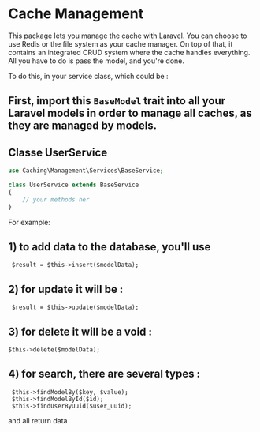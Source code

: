 # Cache Management

This package lets you manage the cache with Laravel. You can choose to use Redis or the file system as your cache manager. On top of that, it contains an integrated CRUD system where the cache handles everything. All you have to do is pass the model, and you're done.

To do this, in your service class, which could be :

## First, import this ``BaseModel`` trait into all your Laravel models in order to manage all caches, as they are managed by models.
   
## Classe UserService

```php
use Caching\Management\Services\BaseService;

class UserService extends BaseService
{
    // your methods her
}
```
For example:

## 1) to add data to the database, you'll use
     $result = $this->insert($modelData);

## 2) for update it will be :
     $result = $this->update($modelData);

## 3) for delete it will be a void :
    $this->delete($modelData);

## 4) for search, there are several types :
     $this->findModelBy($key, $value);
     $this->findModelById($id);
     $this->findUserByUuid($user_uuid);

and all return data
